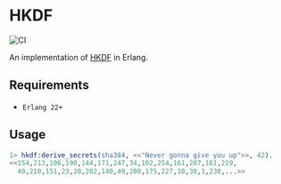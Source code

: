 HKDF
=====
![CI](https://github.com/aenglisc/hkdf_erlang/workflows/CI/badge.svg)

An implementation of [HKDF](https://tools.ietf.org/html/rfc5869) in Erlang.

Requirements
-----

 - `Erlang 22+`

Usage
-----

```erlang
1> hkdf:derive_secrets(sha384, <<"Never gonna give you up">>, 42).
<<154,213,106,190,144,171,247,34,102,254,161,207,161,219,
  40,210,151,23,28,202,140,49,200,175,227,10,30,1,230,...>>
```
